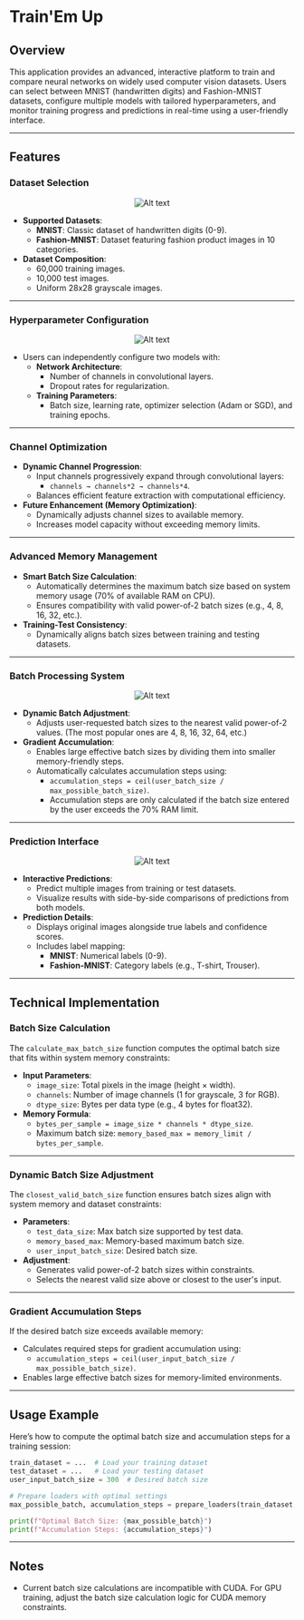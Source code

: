 # Train'Em Up

## Overview
This application provides an advanced, interactive platform to train and compare neural networks on widely used computer vision datasets. Users can select between MNIST (handwritten digits) and Fashion-MNIST datasets, configure multiple models with tailored hyperparameters, and monitor training progress and predictions in real-time using a user-friendly interface.

---

## Features

### Dataset Selection

<p align="center">
  <img src="images/home_page.png" alt="Alt text">
</p>

- **Supported Datasets**:
  - **MNIST**: Classic dataset of handwritten digits (0-9).
  - **Fashion-MNIST**: Dataset featuring fashion product images in 10 categories.
- **Dataset Composition**:
  - 60,000 training images.
  - 10,000 test images.
  - Uniform 28x28 grayscale images.

---

### Hyperparameter Configuration

<p align="center">
  <img src="images/hyperparamter.png" alt="Alt text">
</p>

- Users can independently configure two models with:
  - **Network Architecture**:
    - Number of channels in convolutional layers.
    - Dropout rates for regularization.
  - **Training Parameters**:
    - Batch size, learning rate, optimizer selection (Adam or SGD), and training epochs.

---

### Channel Optimization
- **Dynamic Channel Progression**:
  - Input channels progressively expand through convolutional layers:
    - `channels → channels*2 → channels*4`.
  - Balances efficient feature extraction with computational efficiency.
- **Future Enhancement (Memory Optimization)**:
  - Dynamically adjusts channel sizes to available memory.
  - Increases model capacity without exceeding memory limits.

---

### Advanced Memory Management
- **Smart Batch Size Calculation**:
  - Automatically determines the maximum batch size based on system memory usage (70% of available RAM on CPU).
  - Ensures compatibility with valid power-of-2 batch sizes (e.g., 4, 8, 16, 32, etc.). 
- **Training-Test Consistency**:
  - Dynamically aligns batch sizes between training and testing datasets.

---

### Batch Processing System

<p align="center">
  <img src="images/training_page.png" alt="Alt text">
</p>



- **Dynamic Batch Adjustment**:
  - Adjusts user-requested batch sizes to the nearest valid power-of-2 values. (The most popular ones are 4, 8, 16, 32, 64, etc.)
- **Gradient Accumulation**:
  - Enables large effective batch sizes by dividing them into smaller memory-friendly steps.
  - Automatically calculates accumulation steps using:
    - `accumulation_steps = ceil(user_batch_size / max_possible_batch_size)`.
    - Accumulation steps are only calculated if the batch size entered by the user exceeds the 70% RAM limit.

---

### Prediction Interface

<p align="center">
  <img src="images/predictions.png" alt="Alt text">
</p>


- **Interactive Predictions**:
  - Predict multiple images from training or test datasets.
  - Visualize results with side-by-side comparisons of predictions from both models.
- **Prediction Details**:
  - Displays original images alongside true labels and confidence scores.
  - Includes label mapping:
    - **MNIST**: Numerical labels (0-9).
    - **Fashion-MNIST**: Category labels (e.g., T-shirt, Trouser).

---

## Technical Implementation

### Batch Size Calculation
The `calculate_max_batch_size` function computes the optimal batch size that fits within system memory constraints:
- **Input Parameters**:
  - `image_size`: Total pixels in the image (height × width).
  - `channels`: Number of image channels (1 for grayscale, 3 for RGB).
  - `dtype_size`: Bytes per data type (e.g., 4 bytes for float32).
- **Memory Formula**:
  - `bytes_per_sample = image_size * channels * dtype_size`.
  - Maximum batch size: `memory_based_max = memory_limit / bytes_per_sample`.

---

### Dynamic Batch Size Adjustment
The `closest_valid_batch_size` function ensures batch sizes align with system memory and dataset constraints:
- **Parameters**:
  - `test_data_size`: Max batch size supported by test data.
  - `memory_based_max`: Memory-based maximum batch size.
  - `user_input_batch_size`: Desired batch size.
- **Adjustment**:
  - Generates valid power-of-2 batch sizes within constraints.
  - Selects the nearest valid size above or closest to the user's input.

---

### Gradient Accumulation Steps
If the desired batch size exceeds available memory:
- Calculates required steps for gradient accumulation using:
  - `accumulation_steps = ceil(user_input_batch_size / max_possible_batch_size)`.
- Enables large effective batch sizes for memory-limited environments.

---

## Usage Example

Here’s how to compute the optimal batch size and accumulation steps for a training session:

```python
train_dataset = ...  # Load your training dataset
test_dataset = ...   # Load your testing dataset
user_input_batch_size = 300  # Desired batch size

# Prepare loaders with optimal settings
max_possible_batch, accumulation_steps = prepare_loaders(train_dataset, test_dataset, user_input_batch_size)

print(f"Optimal Batch Size: {max_possible_batch}")
print(f"Accumulation Steps: {accumulation_steps}")
```

---

## Notes
- Current batch size calculations are incompatible with CUDA. For GPU training, adjust the batch size calculation logic for CUDA memory constraints.

